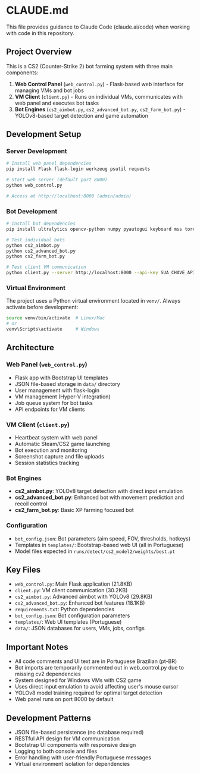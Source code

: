 # CLAUDE.md

This file provides guidance to Claude Code (claude.ai/code) when working with code in this repository.

## Project Overview

This is a CS2 (Counter-Strike 2) bot farming system with three main components:

1. **Web Control Panel** (`web_control.py`) - Flask-based web interface for managing VMs and bot jobs
2. **VM Client** (`client.py`) - Runs on individual VMs, communicates with web panel and executes bot tasks  
3. **Bot Engines** (`cs2_aimbot.py`, `cs2_advanced_bot.py`, `cs2_farm_bot.py`) - YOLOv8-based target detection and game automation

## Development Setup

### Server Development
```bash
# Install web panel dependencies
pip install Flask flask-login werkzeug psutil requests

# Start web server (default port 8000)
python web_control.py

# Access at http://localhost:8000 (admin/admin)
```

### Bot Development  
```bash
# Install bot dependencies
pip install ultralytics opencv-python numpy pyautogui keyboard mss torch pywin32 requests psutil

# Test individual bots
python cs2_aimbot.py
python cs2_advanced_bot.py
python cs2_farm_bot.py

# Test client VM communication
python client.py --server http://localhost:8000 --api-key SUA_CHAVE_API
```

### Virtual Environment
The project uses a Python virtual environment located in `venv/`. Always activate before development:
```bash
source venv/bin/activate  # Linux/Mac
# or
venv\Scripts\activate     # Windows
```

## Architecture

### Web Panel (`web_control.py`)
- Flask app with Bootstrap UI templates
- JSON file-based storage in `data/` directory
- User management with flask-login
- VM management (Hyper-V integration)
- Job queue system for bot tasks
- API endpoints for VM clients

### VM Client (`client.py`) 
- Heartbeat system with web panel
- Automatic Steam/CS2 game launching
- Bot execution and monitoring
- Screenshot capture and file uploads
- Session statistics tracking

### Bot Engines
- **cs2_aimbot.py**: YOLOv8 target detection with direct input emulation
- **cs2_advanced_bot.py**: Enhanced bot with movement prediction and recoil control
- **cs2_farm_bot.py**: Basic XP farming focused bot

### Configuration
- `bot_config.json`: Bot parameters (aim speed, FOV, thresholds, hotkeys)
- Templates in `templates/`: Bootstrap-based web UI (all in Portuguese)
- Model files expected in `runs/detect/cs2_model2/weights/best.pt`

## Key Files

- `web_control.py`: Main Flask application (21.8KB)
- `client.py`: VM client communication (30.2KB) 
- `cs2_aimbot.py`: Advanced aimbot with YOLOv8 (29.8KB)
- `cs2_advanced_bot.py`: Enhanced bot features (18.1KB)
- `requirements.txt`: Python dependencies
- `bot_config.json`: Bot configuration parameters
- `templates/`: Web UI templates (Portuguese)
- `data/`: JSON databases for users, VMs, jobs, configs

## Important Notes

- All code comments and UI text are in Portuguese Brazilian (pt-BR)
- Bot imports are temporarily commented out in web_control.py due to missing cv2 dependencies
- System designed for Windows VMs with CS2 game
- Uses direct input emulation to avoid affecting user's mouse cursor
- YOLOv8 model training required for optimal target detection
- Web panel runs on port 8000 by default

## Development Patterns

- JSON file-based persistence (no database required)
- RESTful API design for VM communication  
- Bootstrap UI components with responsive design
- Logging to both console and files
- Error handling with user-friendly Portuguese messages
- Virtual environment isolation for dependencies